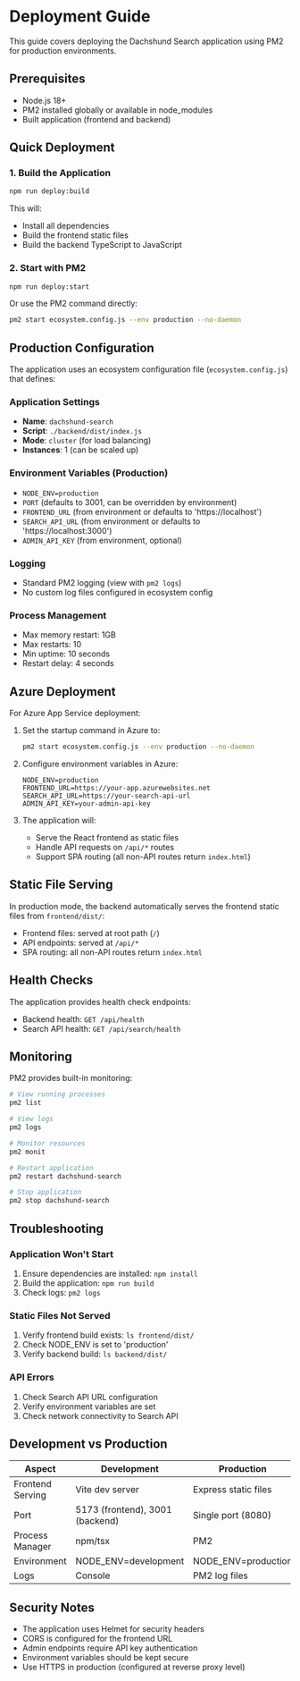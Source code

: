 # Deployment Guide

This guide covers deploying the Dachshund Search application using PM2 for production environments.

## Prerequisites

- Node.js 18+
- PM2 installed globally or available in node_modules
- Built application (frontend and backend)

## Quick Deployment

### 1. Build the Application

```bash
npm run deploy:build
```

This will:
- Install all dependencies
- Build the frontend static files
- Build the backend TypeScript to JavaScript

### 2. Start with PM2

```bash
npm run deploy:start
```

Or use the PM2 command directly:

```bash
pm2 start ecosystem.config.js --env production --no-daemon
```

## Production Configuration

The application uses an ecosystem configuration file (`ecosystem.config.js`) that defines:

### Application Settings
- **Name**: `dachshund-search`
- **Script**: `./backend/dist/index.js`
- **Mode**: `cluster` (for load balancing)
- **Instances**: 1 (can be scaled up)

### Environment Variables (Production)
- `NODE_ENV=production`
- `PORT` (defaults to 3001, can be overridden by environment)
- `FRONTEND_URL` (from environment or defaults to 'https://localhost')
- `SEARCH_API_URL` (from environment or defaults to 'https://localhost:3000')
- `ADMIN_API_KEY` (from environment, optional)

### Logging
- Standard PM2 logging (view with `pm2 logs`)
- No custom log files configured in ecosystem config

### Process Management
- Max memory restart: 1GB
- Max restarts: 10
- Min uptime: 10 seconds
- Restart delay: 4 seconds

## Azure Deployment

For Azure App Service deployment:

1. Set the startup command in Azure to:
   ```bash
   pm2 start ecosystem.config.js --env production --no-daemon
   ```

2. Configure environment variables in Azure:
   ```
   NODE_ENV=production
   FRONTEND_URL=https://your-app.azurewebsites.net
   SEARCH_API_URL=https://your-search-api-url
   ADMIN_API_KEY=your-admin-api-key
   ```

3. The application will:
   - Serve the React frontend as static files
   - Handle API requests on `/api/*` routes
   - Support SPA routing (all non-API routes return `index.html`)

## Static File Serving

In production mode, the backend automatically serves the frontend static files from `frontend/dist/`:

- Frontend files: served at root path (`/`)
- API endpoints: served at `/api/*`
- SPA routing: all non-API routes return `index.html`

## Health Checks

The application provides health check endpoints:

- Backend health: `GET /api/health`
- Search API health: `GET /api/search/health`

## Monitoring

PM2 provides built-in monitoring:

```bash
# View running processes
pm2 list

# View logs
pm2 logs

# Monitor resources
pm2 monit

# Restart application
pm2 restart dachshund-search

# Stop application
pm2 stop dachshund-search
```

## Troubleshooting

### Application Won't Start
1. Ensure dependencies are installed: `npm install`
2. Build the application: `npm run build`
3. Check logs: `pm2 logs`

### Static Files Not Served
1. Verify frontend build exists: `ls frontend/dist/`
2. Check NODE_ENV is set to 'production'
3. Verify backend build: `ls backend/dist/`

### API Errors
1. Check Search API URL configuration
2. Verify environment variables are set
3. Check network connectivity to Search API

## Development vs Production

| Aspect | Development | Production |
|--------|-------------|------------|
| Frontend Serving | Vite dev server | Express static files |
| Port | 5173 (frontend), 3001 (backend) | Single port (8080) |
| Process Manager | npm/tsx | PM2 |
| Environment | NODE_ENV=development | NODE_ENV=production |
| Logs | Console | PM2 log files |

## Security Notes

- The application uses Helmet for security headers
- CORS is configured for the frontend URL
- Admin endpoints require API key authentication
- Environment variables should be kept secure
- Use HTTPS in production (configured at reverse proxy level)
